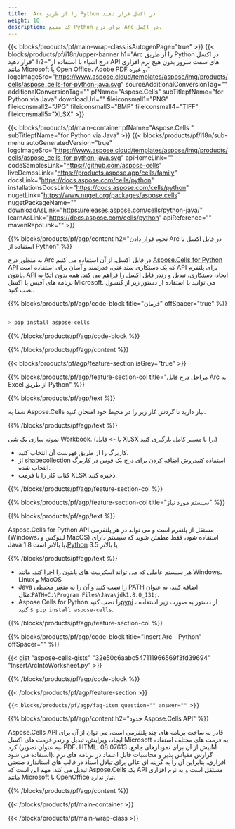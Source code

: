 ```yaml
---
title:  Arc را از طریق Python در اکسل قرار دهید
weight: 10
description: کد منبع Python برای درج Arc در اکسل.
---
```

{{< blocks/products/pf/main-wrap-class isAutogenPage="true" >}}
{{< blocks/products/pf/i18n/upper-banner h1="Arc را از طریق Python در اکسل قرار دهید" h2="درج اشیاء با استفاده از API های سمت سرور بدون هیچ نرم افزاری مانند Microsoft یا Open Office، Adobe PDF و غیره." logoImageSrc="https://www.aspose.cloud/templates/aspose/img/products/cells/aspose_cells-for-python-java.svg" sourceAdditionalConversionTag="" additionalConversionTag="" pfName="Aspose.Cells" subTitlepfName="for Python via Java" downloadUrl="" fileiconsmall1="PNG" fileiconsmall2="JPG" fileiconsmall3="BMP" fileiconsmall4="TIFF" fileiconsmall5="XLSX" >}}

{{< blocks/products/pf/main-container pfName="Aspose.Cells " subTitlepfName="for Python via Java" >}}
{{< blocks/products/pf/i18n/sub-menu autoGeneratedVersion="true" logoImageSrc="https://www.aspose.cloud/templates/aspose/img/products/cells/aspose_cells-for-python-java.svg" apiHomeLink="" codeSamplesLink="https://github.com/aspose-cells" liveDemosLink="https://products.aspose.app/cells/family" docsLink="https://docs.aspose.com/cells/python" installationsDocsLink="https://docs.aspose.com/cells/python" nugetLink="https://www.nuget.org/packages/aspose.cells" nugetPackageName="" downloadAsLink="https://releases.aspose.com/cells/python-java/" learnAsLink="https://docs.aspose.com/cells/python" apiReference="" mavenRepoLink="" >}}

{{% blocks/products/pf/agp/content h2="نحوه قرار دادن Arc در فایل اکسل با استفاده از Python" %}}

 به منظور درج Arc در فایل اکسل، از آن استفاده می کنیم
 [Aspose.Cells for Python](https://pypi.org/project/aspose-cells/) 
 API که یک دستکاری سند غنی، قدرتمند و آسان برای استفاده است API برای پلتفرم پایتون. API ایجاد، دستکاری، تبدیل و رندر فایل اکسل را فراهم می کند. همه بدون اتکا به برنامه های آفیس یا اکسل Microsoft. می توانید با استفاده از دستور زیر از کنسول نصب کنید.

{{% blocks/products/pf/agp/code-block title="فرمان" offSpacer="true" %}}

```cs

> pip install aspose-cells

```

{{% /blocks/products/pf/agp/code-block %}}

{{% /blocks/products/pf/agp/content %}}

{{< blocks/products/pf/agp/feature-section isGrey="true" >}}

{{% blocks/products/pf/agp/feature-section-col title="مراحل درج فایل Arc به Excel از طریق Python" %}}

{{% blocks/products/pf/agp/text %}}

شما به Aspose.Cells نیاز دارید تا گردش کار زیر را در محیط خود امتحان کنید.

{{% /blocks/products/pf/agp/text %}}

نمونه سازی یک شی Workbook. (یا -> فایل XLSX را با مسیر کامل بارگیری کنید.)
+ کاربرگ را از طریق فهرست آن انتخاب کنید.
 + از shapecollection استفاده کنید[روش اضافه کردن](https://reference.aspose.com/cells/java/com.aspose.cells/shapecollection#addArc(int,%20int,%20int,%20int,%20int,%20int)) برای درج یک قوس در کاربرگ انتخاب شده.
+ کتاب کار را با فرمت XLSX ذخیره کنید.

{{% /blocks/products/pf/agp/feature-section-col %}}

{{% blocks/products/pf/agp/feature-section-col title="سیستم مورد نیاز" %}}

{{% blocks/products/pf/agp/text %}}

 Aspose.Cells for Python API مستقل از پلتفرم است و می تواند در هر پلتفرمی (Windows، لینوکس و MacOS) استفاده شود، فقط مطمئن شوید که سیستم دارای Java 1.8 یا بالاتر است،[Python](https://www.python.org/downloads/) 3.5 یا بالاتر
 
{{% /blocks/products/pf/agp/text %}}

-  هر سیستم عاملی که می تواند اسکریپت های پایتون را اجرا کند، مانند Windows، Linux و MacOS
-  Java را نصب کنید و آن را به متغیر محیطی PATH اضافه کنید، به عنوان مثال:<code>PATH=C:\Program Files\Java\jdk1.8.0_131;</code>.
-  Aspose.Cells for Python را نصب کنید<a href="https://pypi.org/project/aspose-cells/">pypi</a> ، از دستور به صورت زیر استفاده کنید:<code>$ pip install aspose-cells</code>.

{{% /blocks/products/pf/agp/feature-section-col %}}

{{% blocks/products/pf/agp/code-block title="Insert Arc - Python" offSpacer="" %}}

{{< gist "aspose-cells-gists" "32e50c6aabc547111966569f3fd39694" "InsertArcIntoWorksheet.py" >}}

{{% /blocks/products/pf/agp/code-block %}}

{{< /blocks/products/pf/agp/feature-section >}}

    {{< blocks/products/pf/agp/faq-item question="" answer="" >}}
 

<!-- aboutfile Starts -->

{{% blocks/products/pf/agp/content h2="حدود Aspose.Cells API" %}}

Aspose.Cells API قادر به ساخت برنامه های چند پلتفرمی است، می توان از آن برای ایجاد، ویرایش، تبدیل و رندر فرمت های اکسل Microsoft به فرمت های مختلف استفاده کرد (به عنوان تصویر، PDF، HTML، 08 بیش از آن برای نمودارهای جامع، 07613M استفاده می شود). گزارش مقیاس پذیر و محاسبات قابل اعتماد در برنامه های نرم افزاری. بنابراین آن را به گزینه ای عالی برای تبادل اسناد در قالب های استاندارد صنعتی تبدیل می کند. مهم این است که Aspose.Cells یک API مستقل است و به نرم افزاری مانند Microsoft یا OpenOffice نیاز ندارد.

{{% /blocks/products/pf/agp/content %}}



<!-- aboutfile Ends -->
<!--
{{< blocks/products/pf/agp/other-supported-section title="Other Supported Splitting Formats" subTitle="Using C#, One can also split large file into chunks of many other file formats including." >}}

{{< blocks/products/pf/agp/other-supported-section-item href="https://products.aspose.com/cells/net/splitter/ods/" name="ODS" description="OpenDocument Spreadsheet File" >}}
{{< blocks/products/pf/agp/other-supported-section-item href="https://products.aspose.com/cells/net/splitter/xls/" name="XLS" description="Excel Binary Format" >}}
{{< blocks/products/pf/agp/other-supported-section-item href="https://products.aspose.com/cells/net/splitter/xlsb/" name="XLSB" description="Binary Excel Workbook File" >}}
{{< blocks/products/pf/agp/other-supported-section-item href="https://products.aspose.com/cells/net/splitter/xlsm/" name="XLSM" description="Spreasheet File" >}}

{{< /blocks/products/pf/agp/other-supported-section >}}

-->

{{< /blocks/products/pf/main-container >}}
    
{{< /blocks/products/pf/main-wrap-class >}}
